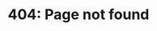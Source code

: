 ---
layout: base__page
title: "404: Page not found"
permalink: /404.html
hero_image: /assets/img/content/backgrounds/bg-1.jpg
hero_options:
---